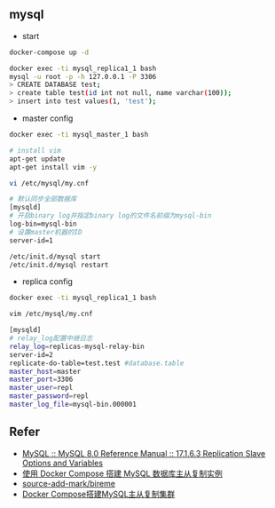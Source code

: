 
## mysql

* start

```bash
docker-compose up -d

docker exec -ti mysql_replica1_1 bash
mysql -u root -p -h 127.0.0.1 -P 3306
> CREATE DATABASE test;
> create table test(id int not null, name varchar(100));
> insert into test values(1, 'test');
```

* master config

```bash
docker exec -ti mysql_master_1 bash

# install vim
apt-get update
apt-get install vim -y

vi /etc/mysql/my.cnf

# 默认同步全部数据库
[mysqld]
# 开启binary log并指定binary log的文件名前缀为mysql-bin
log-bin=mysql-bin
# 设置master机器的ID
server-id=1

/etc/init.d/mysql start
/etc/init.d/mysql restart
```

* replica config 
```bash
docker exec -ti mysql_replica1_1 bash

vim /etc/mysql/my.cnf

[mysqld]
# relay_log配置中继日志
relay_log=replicas-mysql-relay-bin 
server-id=2
replicate-do-table=test.test #database.table
master_host=master
master_port=3306
master_user=repl
master_password=repl
master_log_file=mysql-bin.000001
```


## Refer

* [MySQL :: MySQL 8.0 Reference Manual :: 17.1.6.3 Replication Slave Options and Variables](https://dev.mysql.com/doc/refman/8.0/en/replication-options-slave.html#option_mysqld_replicate-do-table)
* [使用 Docker Compose 搭建 MySQL 数据库主从复制实例](https://www.tomczhen.com/2017/12/11/deploy-mysql-replication-with-docker-compose/)
* [source-add-mark/bireme](https://github.com/Andrewzhj/source-add-mark/tree/8117bd81c78f6ac5819aa8c28f429a720e9e30f9/bireme)
* [Docker Compose搭建MySQL主从复制集群](https://juejin.im/post/5b3a24dde51d4555b3360253)